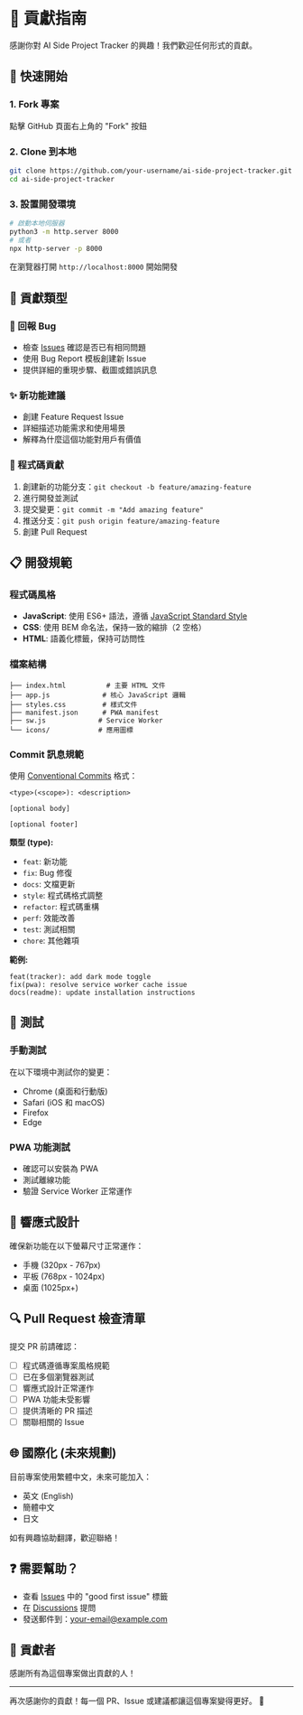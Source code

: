 # 🤝 貢獻指南

感謝你對 AI Side Project Tracker 的興趣！我們歡迎任何形式的貢獻。

## 🚀 快速開始

### 1. Fork 專案
點擊 GitHub 頁面右上角的 "Fork" 按鈕

### 2. Clone 到本地
```bash
git clone https://github.com/your-username/ai-side-project-tracker.git
cd ai-side-project-tracker
```

### 3. 設置開發環境
```bash
# 啟動本地伺服器
python3 -m http.server 8000
# 或者
npx http-server -p 8000
```

在瀏覽器打開 `http://localhost:8000` 開始開發

## 📝 貢獻類型

### 🐛 回報 Bug
- 檢查 [Issues](https://github.com/your-username/ai-side-project-tracker/issues) 確認是否已有相同問題
- 使用 Bug Report 模板創建新 Issue
- 提供詳細的重現步驟、截圖或錯誤訊息

### ✨ 新功能建議
- 創建 Feature Request Issue
- 詳細描述功能需求和使用場景
- 解釋為什麼這個功能對用戶有價值

### 🔧 程式碼貢獻
1. 創建新的功能分支：`git checkout -b feature/amazing-feature`
2. 進行開發並測試
3. 提交變更：`git commit -m "Add amazing feature"`
4. 推送分支：`git push origin feature/amazing-feature`
5. 創建 Pull Request

## 📋 開發規範

### 程式碼風格
- **JavaScript**: 使用 ES6+ 語法，遵循 [JavaScript Standard Style](https://standardjs.com/)
- **CSS**: 使用 BEM 命名法，保持一致的縮排（2 空格）
- **HTML**: 語義化標籤，保持可訪問性

### 檔案結構
```
├── index.html          # 主要 HTML 文件
├── app.js             # 核心 JavaScript 邏輯
├── styles.css         # 樣式文件
├── manifest.json      # PWA manifest
├── sw.js             # Service Worker
└── icons/            # 應用圖標
```

### Commit 訊息規範
使用 [Conventional Commits](https://conventionalcommits.org/) 格式：

```
<type>(<scope>): <description>

[optional body]

[optional footer]
```

**類型 (type):**
- `feat`: 新功能
- `fix`: Bug 修復
- `docs`: 文檔更新
- `style`: 程式碼格式調整
- `refactor`: 程式碼重構
- `perf`: 效能改善
- `test`: 測試相關
- `chore`: 其他雜項

**範例:**
```
feat(tracker): add dark mode toggle
fix(pwa): resolve service worker cache issue
docs(readme): update installation instructions
```

## 🧪 測試

### 手動測試
在以下環境中測試你的變更：
- Chrome (桌面和行動版)
- Safari (iOS 和 macOS)
- Firefox
- Edge

### PWA 功能測試
- 確認可以安裝為 PWA
- 測試離線功能
- 驗證 Service Worker 正常運作

## 📱 響應式設計

確保新功能在以下螢幕尺寸正常運作：
- 手機 (320px - 767px)
- 平板 (768px - 1024px)
- 桌面 (1025px+)

## 🔍 Pull Request 檢查清單

提交 PR 前請確認：

- [ ] 程式碼遵循專案風格規範
- [ ] 已在多個瀏覽器測試
- [ ] 響應式設計正常運作
- [ ] PWA 功能未受影響
- [ ] 提供清晰的 PR 描述
- [ ] 關聯相關的 Issue

## 🌐 國際化 (未來規劃)

目前專案使用繁體中文，未來可能加入：
- 英文 (English)
- 簡體中文
- 日文

如有興趣協助翻譯，歡迎聯絡！

## ❓ 需要幫助？

- 查看 [Issues](https://github.com/your-username/ai-side-project-tracker/issues) 中的 "good first issue" 標籤
- 在 [Discussions](https://github.com/your-username/ai-side-project-tracker/discussions) 提問
- 發送郵件到：your-email@example.com

## 🙏 貢獻者

感謝所有為這個專案做出貢獻的人！

<!-- 這裡會自動生成貢獻者列表 -->

---

再次感謝你的貢獻！每一個 PR、Issue 或建議都讓這個專案變得更好。 🚀 